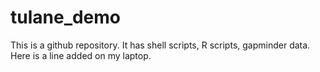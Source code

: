 # tulane_demo
This is a github repository. It has shell scripts, R scripts, gapminder data.
Here is a line added on my laptop.
